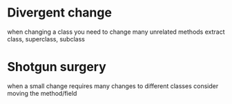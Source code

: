 # Divergent change

when changing a class you need to change many unrelated methods
extract class, superclass, subclass

# Shotgun surgery

when a small change requires many changes to different classes
consider moving the method/field
